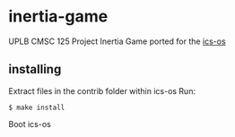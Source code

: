 # inertia-game
UPLB CMSC 125 Project
Inertia Game ported for the [ics-os](https://github.com/srg-ics-uplb/ics-os.git)

## installing
Extract files in the contrib folder within ics-os
Run:

	$ make install

Boot ics-os
